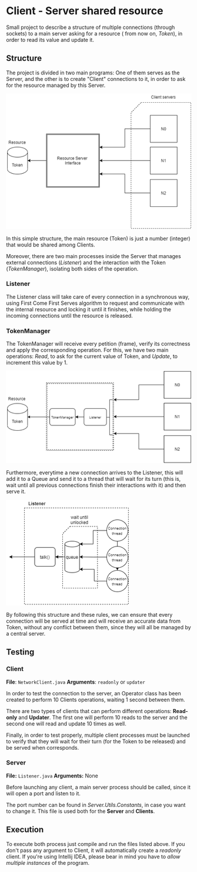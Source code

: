# Client - Server shared resource

Small project to describe a structure of multiple connections (through sockets) to a main server asking for a resource (
from now on, _Token_), in order to read its value and update it.

## Structure

The project is divided in two main programs: One of them serves as the Server, and the other is to create "Client"
connections to it, in order to ask for the resource managed by this Server.

![Overview structure diagram](./images/Overview.png)

In this simple structure, the main resource (Token) is just a number (integer) that would be shared among Clients.

Moreover, there are two main processes inside the Server that manages external connections (_Listener_) and the
interaction with the Token (_TokenManager_), isolating both sides of the operation.

### Listener

The Listener class will take care of every connection in a synchronous way, using First Come First Serves algorithm to
request and communicate with the internal resource and locking it until it finishes, while holding the incoming
connections until the resource is released.

### TokenManager

The TokenManager will receive every petition (frame), verify its correctness and apply the corresponding operation. For
this, we have two main operations: _Read_, to ask for the current value of Token, and _Update_, to increment this value
by 1.

![Internal structure diagram](./images/Internal.png)

Furthermore, everytime a new connection arrives to the Listener, this will add it to a Queue and send it to a thread
that will wait for its turn (this is, wait until all previous connections finish their interactions with it) and then
serve it.

![Listener structure diagram](./images/Listener.png)

By following this structure and these rules, we can ensure that every connection will be served at time and will receive
an accurate data from Token, without any conflict between them, since they will all be managed by a central server.

## Testing

### Client

**File**: ``NetworkClient.java``
**Arguments**: ``readonly`` or ``updater``


In order to test the connection to the server, an Operator class has been created to perform 10 Clients operations,
waiting 1 second between them.

There are two types of clients that can perform different operations: **Read-only** and **Updater**. The first one will perform
10 reads to the server and the second one will read and update 10 times as well.

Finally, in order to test properly, multiple client processes must be launched to verify that they will wait for their
turn
(for the Token to be released) and be served when corresponds.

### Server
**File:** ``Listener.java``
**Arguments:** None

Before launching any client, a main server process should be called, since it will open a port and listen to it.

The port number can be found in _Server.Utils.Constants_, in case you want to change it. This file is used both for the
**Server** and **Clients**.

## Execution

To execute both process just compile and run the files listed above. If you don't pass any argument to Client, it will
automatically create a _readonly_ client. If you're using Intellij IDEA, please bear in mind you have to _allow multiple 
instances_ of the program.

